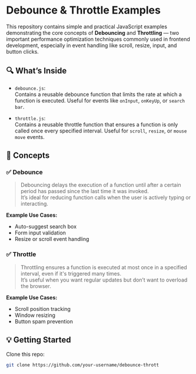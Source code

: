 # Debounce & Throttle Examples

This repository contains simple and practical JavaScript examples demonstrating the core concepts of **Debouncing** and **Throttling** — two important performance optimization techniques commonly used in frontend development, especially in event handling like scroll, resize, input, and button clicks.

## 🔍 What’s Inside

- `debounce.js`:  
  Contains a reusable debounce function that limits the rate at which a function is executed. Useful for events like `onInput`, `onKeyUp`, or `search bar`.

- `throttle.js`:  
  Contains a reusable throttle function that ensures a function is only called once every specified interval. Useful for `scroll`, `resize`, or `mouse move` events.

## 🧠 Concepts

### ✅ Debounce

> Debouncing delays the execution of a function until after a certain period has passed since the last time it was invoked.  
> It’s ideal for reducing function calls when the user is actively typing or interacting.

**Example Use Cases:**

- Auto-suggest search box
- Form input validation
- Resize or scroll event handling

### ✅ Throttle

> Throttling ensures a function is executed at most once in a specified interval, even if it's triggered many times.  
> It’s useful when you want regular updates but don’t want to overload the browser.

**Example Use Cases:**

- Scroll position tracking
- Window resizing
- Button spam prevention

## 💡 Getting Started

Clone this repo:

```bash
git clone https://github.com/your-username/debounce-thrott
```
